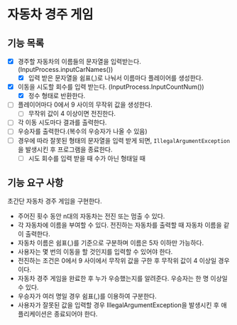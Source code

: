 # 자동차 경주 게임

## 기능 목록
- [x] 경주할 자동차의 이름들의 문자열을 입력받는다. (InputProcess.inputCarNames())
    - [x] 입력 받은 문자열을 쉼표(,)로 나눠서 이름마다 플레이어를 생성한다.
- [x] 이동을 시도할 회수를 입력 받는다. (InputProcess.InputCountNum())
    - [x] 정수 형태로 반환한다.
- [ ] 플레이어마다 0에서 9 사이의 무작위 값을 생성한다.
    - [ ] 무작위 값이 4 이상이면 전진한다.
- [ ] 각 이동 시도마다 결과를 출력한다.
- [ ] 우승자를 출력한다.(복수의 우승자가 나올 수 있음)
- [ ] 경우에 따라 잘못된 형태의 문자열을 입력 받게 되면,
  `IllegalArgumentException`을 발생시킨 후 프로그램을 종료한다.
    - [ ] 시도 회수를 입력 받을 때 수가 아닌 형태일 때

## 기능 요구 사항
초간단 자동차 경주 게임을 구현한다.

- 주어진 횟수 동안 n대의 자동차는 전진 또는 멈출 수 있다.
- 각 자동차에 이름을 부여할 수 있다. 전진하는 자동차를 출력할 때 자동차 이름을 같이 출력한다.
- 자동차 이름은 쉼표(,)를 기준으로 구분하며 이름은 5자 이하만 가능하다.
- 사용자는 몇 번의 이동을 할 것인지를 입력할 수 있어야 한다.
- 전진하는 조건은 0에서 9 사이에서 무작위 값을 구한 후 무작위 값이 4 이상일 경우이다.
- 자동차 경주 게임을 완료한 후 누가 우승했는지를 알려준다. 우승자는 한 명 이상일 수 있다.
- 우승자가 여러 명일 경우 쉼표(,)를 이용하여 구분한다.
- 사용자가 잘못된 값을 입력할 경우 IllegalArgumentException을 발생시킨 후 애플리케이션은 종료되어야 한다.